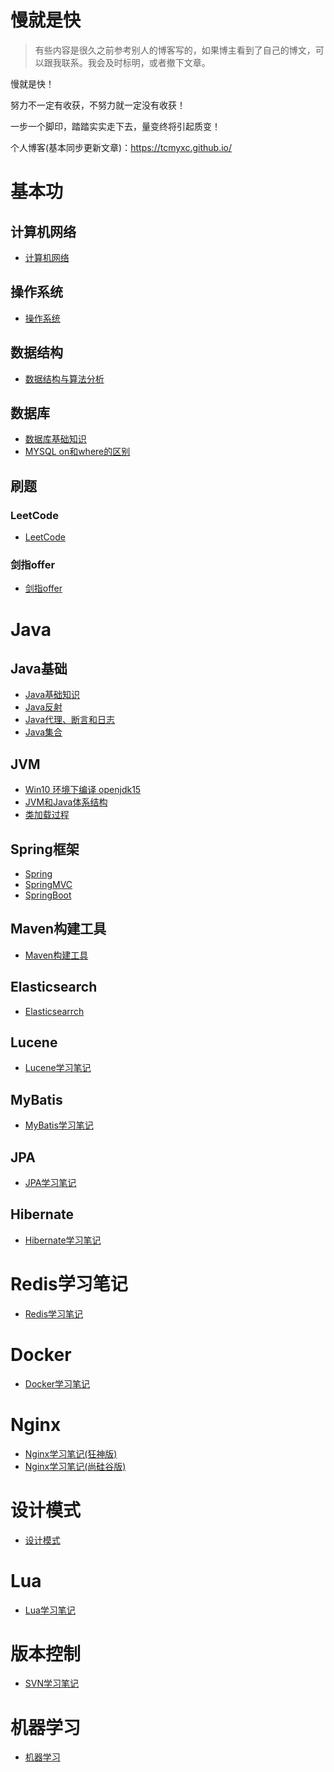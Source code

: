 <h1>慢就是快</h1>

> 有些内容是很久之前参考别人的博客写的，如果博主看到了自己的博文，可以跟我联系。我会及时标明，或者撤下文章。

慢就是快！

努力不一定有收获，不努力就一定没有收获！

一步一个脚印，踏踏实实走下去，量变终将引起质变！

个人博客(基本同步更新文章)：https://tcmyxc.github.io/

# 基本功
## 计算机网络
- [计算机网络](求职之路/计算机网络/) 

## 操作系统
- [操作系统](求职之路/操作系统/操作系统概念.md)

## 数据结构
- [数据结构与算法分析](数据结构与算法分析/数据结构与算法分析.md)

## 数据库
- [数据库基础知识](求职之路/数据库/数据库.md)
- [MYSQL on和where的区别](求职之路/数据库/MYSQL%20on和where的区别.md)

## 刷题
### LeetCode
- [LeetCode](求职之路/刷题/LeetCode)

### 剑指offer
- [剑指offer](剑指offer/剑指offer.md)

# Java
## Java基础
- [Java基础知识](Java/基础知识复习/notes/)
- [Java反射](求职之路/Java/Java反射)
- [Java代理、断言和日志](求职之路/Java/Java代理、断言和日志)
- [Java集合](求职之路/Java/Java集合)

## JVM
- [Win10 环境下编译 openjdk15](求职之路/Java/JVM虚拟机/Win10环境下编译openjdk15.md)
- [JVM和Java体系结构](JVM/notes/01-JVM和Java体系结构/)
- [类加载过程](SomeNotesJVM/notes/02-类加载过程/)

## Spring框架
- [Spring](Java/Spring/Spring笔记.md)
- [SpringMVC](Java/SpringMVC/SpringMVC.md)
- [SpringBoot](Java/SpringBoot/SpringBoot.md)

## Maven构建工具
- [Maven构建工具](求职之路/Java/Maven工具/Maven学习笔记.md)

## Elasticsearch
- [Elasticsearrch](求职之路/Elasticsearch/Elasticsearch.md)

## Lucene
- [Lucene学习笔记](Java/Lucene/Lucene知识.md)

## MyBatis
- [MyBatis学习笔记](Java/MyBatis/MyBatis学习之路.md)

## JPA
- [JPA学习笔记](求职之路/Java/JPA/notes/JPA学习笔记.md)

## Hibernate
- [Hibernate学习笔记](求职之路/Java/Hibernate学习/notes/hibernate.md)

# Redis学习笔记
- [Redis学习笔记](Java/Redis/Redis学习笔记.md)

# Docker
- [Docker学习笔记](Docker/notes/Docker学习笔记.md)

# Nginx
- [Nginx学习笔记(狂神版)](Nginx/notes/Nginx学习笔记(狂神版).md)
- [Nginx学习笔记(尚硅谷版)](Nginx/notes/Nginx学习笔记(尚硅谷版).md)

# 设计模式
- [设计模式](求职之路/设计模式/设计模式.md)

# Lua
- [Lua学习笔记](Lua/Lua学习笔记.md)

# 版本控制
- [SVN学习笔记](SVN/SVN学习.md)

# 机器学习
- [机器学习](求职之路/机器学习/)